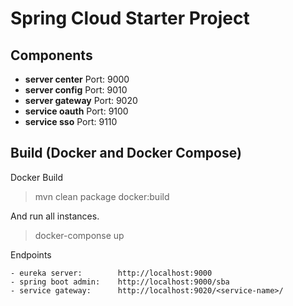 # Spring Cloud Starter Project

## Components

- **server center** Port: 9000
- **server config** Port: 9010
- **server gateway** Port: 9020
- **service oauth** Port: 9100
- **service sso** Port: 9110

## Build (Docker and Docker Compose)

Docker Build

> mvn clean package docker:build

And run all instances.

> docker-componse up

Endpoints

```
- eureka server:        http://localhost:9000 
- spring boot admin:    http://localhost:9000/sba    
- service gateway:      http://localhost:9020/<service-name>/
```
